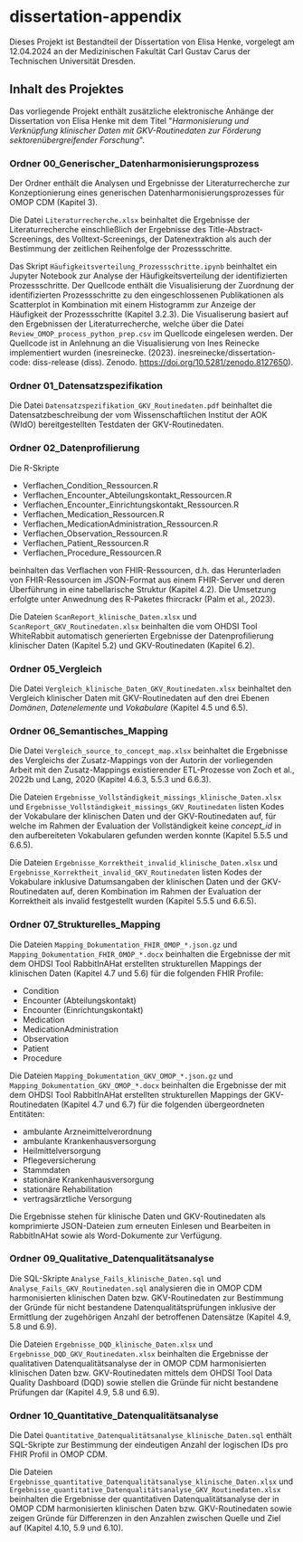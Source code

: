 # dissertation-appendix

Dieses Projekt ist Bestandteil der Dissertation von Elisa Henke, vorgelegt am 12.04.2024 an der Medizinischen Fakultät Carl Gustav Carus der Technischen Universität Dresden.

## Inhalt des Projektes ##

Das vorliegende Projekt enthält zusätzliche elektronische Anhänge der Dissertation von Elisa Henke mit dem Titel "_Harmonisierung und Verknüpfung klinischer Daten mit GKV-Routinedaten zur Förderung sektorenübergreifender Forschung_".

### Ordner 00_Generischer_Datenharmonisierungsprozess

Der Ordner enthält die Analysen und Ergebnisse der Literaturrecherche zur Konzeptionierung eines generischen Datenharmonisierungsprozesses für OMOP CDM (Kapitel 3).

Die Datei `Literaturrecherche.xlsx` beinhaltet die Ergebnisse der Literaturrecherche einschließlich der Ergebnisse des Title-Abstract-Screenings, des Volltext-Screenings, der Datenextraktion als auch der Bestimmung der zeitlichen Reihenfolge der Prozessschritte.

Das Skript `Häufigkeitsverteilung_Prozessschritte.ipynb` beinhaltet ein Jupyter Notebook zur Analyse der Häufigkeitsverteilung der identifizierten Prozessschritte.
Der Quellcode enthält die Visualisierung der Zuordnung der identifizierten Prozessschritte zu den eingeschlossenen Publikationen als Scatterplot in Kombination mit einem Histogramm zur Anzeige der Häufigkeit der Prozessschritte (Kapitel 3.2.3).
Die Visualiserung basiert auf den Ergebnissen der Literaturrecherche, welche über die Datei `Review_OMOP_process_python_prep.csv` im Quellcode eingelesen werden.
Der Quellcode ist in Anlehnung an die Visualisierung von Ines Reinecke implementiert wurden (inesreinecke. (2023). inesreinecke/dissertation-code: diss-release (diss). Zenodo. https://doi.org/10.5281/zenodo.8127650).


### Ordner 01_Datensatzspezifikation

Die Datei `Datensatzspezifikation_GKV_Routinedaten.pdf` beinhaltet die Datensatzbeschreibung der vom Wissenschaftlichen Institut der AOK (WIdO) bereitgestellten Testdaten der GKV-Routinedaten.


### Ordner 02_Datenprofilierung

Die R-Skripte

* Verflachen_Condition_Ressourcen.R
* Verflachen_Encounter_Abteilungskontakt_Ressourcen.R
* Verflachen_Encounter_Einrichtungskontakt_Ressourcen.R
* Verflachen_Medication_Ressourcen.R
* Verflachen_MedicationAdministration_Ressourcen.R
* Verflachen_Observation_Ressourcen.R
* Verflachen_Patient_Ressourcen.R
* Verflachen_Procedure_Ressourcen.R

beinhalten das Verflachen von FHIR-Ressourcen, d.h. das Herunterladen von FHIR-Ressourcen im JSON-Format aus einem FHIR-Server und deren Überführung in eine tabellarische Struktur (Kapitel 4.2). 
Die Umsetzung erfolgte unter Anwednung des R-Paketes fhircrackr (Palm et al., 2023).

Die Dateien `ScanReport_klinische_Daten.xlsx` und `ScanReport_GKV_Routinedaten.xlsx` beinhalten die vom OHDSI Tool WhiteRabbit automatisch generierten Ergebnisse der Datenprofilierung klinischer Daten (Kapitel 5.2) und GKV-Routinedaten (Kapitel 6.2).


### Ordner 05_Vergleich

Die Datei `Vergleich_klinische_Daten_GKV_Routinedaten.xlsx` beinhaltet den Vergleich klinischer Daten mit GKV-Routinedaten auf den drei Ebenen _Domänen_, _Datenelemente_ und _Vokabulare_ (Kapitel 4.5 und 6.5).


### Ordner 06_Semantisches_Mapping

Die Datei `Vergleich_source_to_concept_map.xlsx` beinhaltet die Ergebnisse des Vergleichs der Zusatz-Mappings von der Autorin der vorliegenden Arbeit mit den Zusatz-Mappings existierender ETL-Prozesse von Zoch et al., 2022b und Lang, 2020 (Kapitel 4.6.3, 5.5.3 und 6.6.3).

Die Dateien `Ergebnisse_Vollständigkeit_missings_klinische_Daten.xlsx` und `Ergebnisse_Vollständigkeit_missings_GKV_Routinedaten` listen Kodes der Vokabulare der klinischen Daten und der GKV-Routinedaten auf, für welche im Rahmen der Evaluation der Vollständigkeit keine _concept_id_ in den aufbereiteten Vokabularen gefunden werden konnte (Kapitel 5.5.5 und 6.6.5).

Die Dateien `Ergebnisse_Korrektheit_invalid_klinische_Daten.xlsx` und `Ergebnisse_Korrektheit_invalid_GKV_Routinedaten` listen Kodes der Vokabulare inklusive Datumsangaben der klinischen Daten und der GKV-Routinedaten auf, deren Kombination im Rahmen der Evaluation der Korrektheit als invalid festgestellt wurden (Kapitel 5.5.5 und 6.6.5).


### Ordner 07_Strukturelles_Mapping

Die Dateien `Mapping_Dokumentation_FHIR_OMOP_*.json.gz` und `Mapping_Dokumentation_FHIR_OMOP_*.docx` beinhalten die Ergebnisse der mit dem OHDSI Tool RabbitInAHat erstellten strukturellen Mappings der klinischen Daten (Kapitel 4.7 und 5.6) für die folgenden FHIR Profile:

* Condition
* Encounter (Abteilungskontakt)
* Encounter (Einrichtungskontakt)
* Medication
* MedicationAdministration
* Observation
* Patient
* Procedure

Die Dateien `Mapping_Dokumentation_GKV_OMOP_*.json.gz` und `Mapping_Dokumentation_GKV_OMOP_*.docx` beinhalten die Ergebnisse der mit dem OHDSI Tool RabbitInAHat erstellten strukturellen Mappings der GKV-Routinedaten (Kapitel 4.7 und 6.7) für die folgenden übergeordneten Entitäten:

* ambulante Arzneimittelverordnung
* ambulante Krankenhausversorgung
* Heilmittelversorgung
* Pflegeversicherung
* Stammdaten
* stationäre Krankenhausversorgung
* stationäre Rehabilitation
* vertragsärztliche Versorgung

Die Ergebnisse stehen für klinische Daten und GKV-Routinedaten als komprimierte JSON-Dateien zum erneuten Einlesen und Bearbeiten in RabbitInAHat sowie als Word-Dokumente zur Verfügung.


### Ordner 09_Qualitative_Datenqualitätsanalyse

Die SQL-Skripte `Analyse_Fails_klinische_Daten.sql` und `Analyse_Fails_GKV_Routinedaten.sql` analysieren die in OMOP CDM harmonisierten klinischen Daten bzw. GKV-Routinedaten zur Bestimmung der Gründe für nicht bestandene Datenqualitätsprüfungen inklusive der Ermittlung der zugehörigen Anzahl der betroffenen Datensätze (Kapitel 4.9, 5.8 und 6.9). 

Die Dateien `Ergebnisse_DQD_klinische_Daten.xlsx` und `Ergebnisse_DQD_GKV_Routinedaten.xlsx` beinhalten die Ergebnisse der qualitativen Datenqualitätsanalyse der in OMOP CDM harmonisierten klinischen Daten bzw. GKV-Routinedaten mittels dem OHDSI Tool Data Quality Dashboard (DQD) sowie stellen die Gründe für nicht bestandene Prüfungen dar (Kapitel 4.9, 5.8 und 6.9).


### Ordner 10_Quantitative_Datenqualitätsanalyse

Die Datei `Quantitative_Datenqualitätsanalyse_klinische_Daten.sql` enthält SQL-Skripte zur Bestimmung der eindeutigen Anzahl der logischen IDs pro FHIR Profil in OMOP CDM.

Die Dateien `Ergebnisse_quantitative_Datenqualitätsanalyse_klinische_Daten.xlsx` und `Ergebnisse_quantitative_Datenqualitätsanalyse_GKV_Routinedaten.xlsx` beinhalten die Ergebnisse der quantitativen Datenqualitätsanalyse der in OMOP CDM harmonisierten klinischen Daten bzw. GKV-Routinedaten sowie zeigen Gründe für Differenzen in den Anzahlen zwischen Quelle und Ziel auf (Kapitel 4.10, 5.9 und 6.10).
